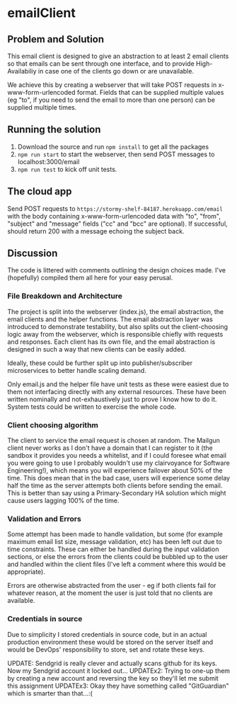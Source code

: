 # emailClient

## Problem and Solution
This email client is designed to give an abstraction to at least 2 email clients so that emails can be sent through one interface, and to provide High-Availabiliy in case one of the clients go down or are unavailable.

We achieve this by creating a webserver that will take POST requests in x-www-form-urlencoded format. Fields that can be supplied multiple values (eg "to", if you need to send the email to more than one person) can be supplied multiple times.

## Running the solution
1. Download the source and run `npm install` to get all the packages
2. `npm run start` to start the webserver, then send POST messages to localhost:3000/email
3. `npm run test` to kick off unit tests.

## The cloud app
Send POST requests to `https://stormy-shelf-84187.herokuapp.com/email` with the body containing x-www-form-urlencoded data with "to", "from", "subject" and "message" fields ("cc" and "bcc" are optional). If successful, should return 200 with a message echoing the subject back.

## Discussion
The code is littered with comments outlining the design choices made. I've (hopefully) compiled them all here for your easy perusal.

### File Breakdown and Architecture
The project is split into the webserver (index.js), the email abstraction, the email clients and the helper functions. The email abstraction layer was introduced to demonstrate testability, but also splits out the client-choosing logic away from the webserver, which is responsible chiefly with requests and responses. Each client has its own file, and the email abstraction is designed in such a way that new clients can be easily added.

Ideally, these could be further split up into publisher/subscriber microservices to better handle scaling demand.

Only email.js and the helper file have unit tests as these were easiest due to them not interfacing directly with any external resources. These have been written nominally and not-exhaustively just to prove I know how to do it. System tests could be written to exercise the whole code.

### Client choosing algorithm
The client to service the email request is chosen at random. The Mailgun client never works as I don't have a domain that I can register to it (the sandbox it provides you needs a whitelist, and if I could foresee what email you were going to use I probably wouldn't use my clairvoyance for Software Engineering!), which means you will experience failover about 50% of the time. This does mean that in the bad case, users will experience some delay half the time as the server attempts both clients before sending the email. This is better than say using a Primary-Secondary HA solution which might cause users lagging 100% of the time.

### Validation and Errors
Some attempt has been made to handle validation, but some (for example maximum email list size, message validation, etc) has been left out due to time constraints. These can either be handled during the input validation sections, or else the errors from the clients could be bubbled up to the user and handled within the client files (I've left a comment where this would be appropriate). 

Errors are otherwise abstracted from the user - eg if both clients fail for whatever reason, at the moment the user is just told that no clients are available.

### Credentials in source
Due to simplicity I stored credentials in source code, but in an actual production environment these would be stored on the server itself and would be DevOps' responsibility to store, set and rotate these keys.

UPDATE: Sendgrid is really clever and actually scans github for its keys. Now my Sendgrid account it locked out...
UPDATEx2: Trying to one-up them by creating a new account and reversing the key so they'll let me submit this assignment
UPDATEx3: Okay they have something called "GitGuardian" which is smarter than that...:(